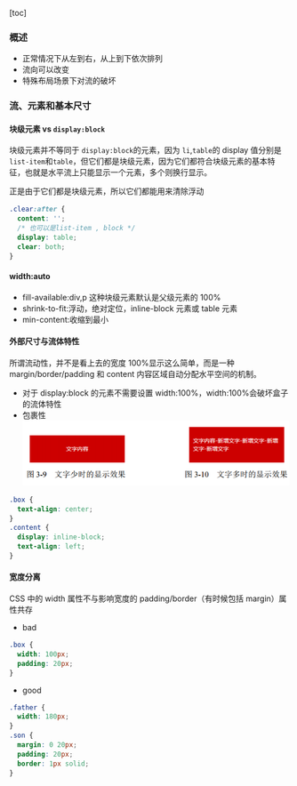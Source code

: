 [toc]

### 概述

- 正常情况下从左到右，从上到下依次排列
- 流向可以改变
- 特殊布局场景下对流的破坏

### 流、元素和基本尺寸

#### 块级元素 vs `display:block`

块级元素并不等同于 `display:block`的元素，因为 `li`,`table`的 display 值分别是`list-item`和`table`，但它们都是块级元素，因为它们都符合块级元素的基本特征，也就是水平流上只能显示一个元素，多个则换行显示。

正是由于它们都是块级元素，所以它们都能用来清除浮动

```css
.clear:after {
  content: '';
  /* 也可以是list-item , block */
  display: table;
  clear: both;
}
```

#### width:auto

- fill-available:div,p 这种块级元素默认是父级元素的 100%
- shrink-to-fit:浮动，绝对定位，inline-block 元素或 table 元素
- min-content:收缩到最小

#### 外部尺寸与流体特性

所谓流动性，并不是看上去的宽度 100%显示这么简单，而是一种 margin/border/padding
和 content 内容区域自动分配水平空间的机制。

- 对于 display:block 的元素不需要设置 width:100%，width:100%会破坏盒子的流体特性
- 包裹性
  ![](../assets/2020-10-23-10-46-36.png)

```css
.box {
  text-align: center;
}
.content {
  display: inline-block;
  text-align: left;
}
```

#### 宽度分离

CSS 中的 width 属性不与影响宽度的 padding/border（有时候包括 margin）属性共存

- bad

```css
.box {
  width: 100px;
  padding: 20px;
}
```

- good

```css
.father {
  width: 180px;
}
.son {
  margin: 0 20px;
  padding: 20px;
  border: 1px solid;
}
```
